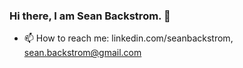 ### Hi there, I am Sean Backstrom. 👋


 - 📫 How to reach me: linkedin.com/seanbackstrom, sean.backstrom@gmail.com


